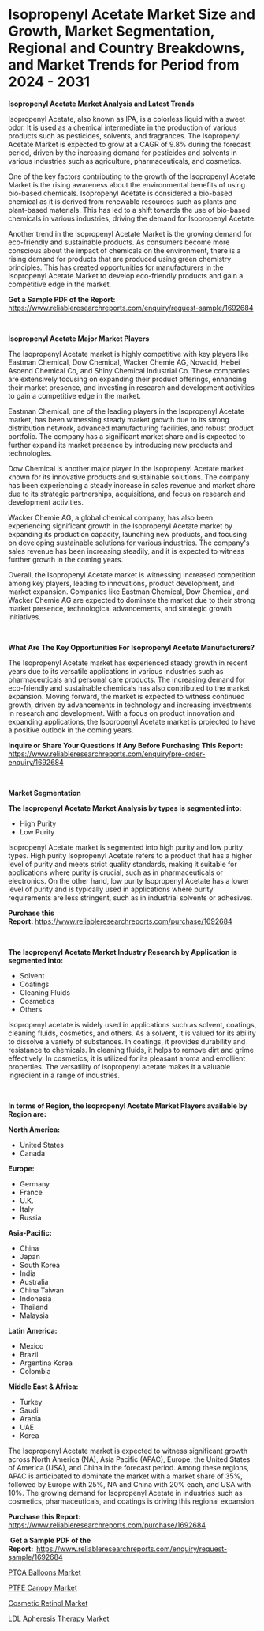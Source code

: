 <p><h1>Isopropenyl Acetate Market Size and Growth, Market Segmentation, Regional and Country Breakdowns, and Market Trends for Period from 2024 -  2031</h1></p><p><strong>Isopropenyl Acetate Market Analysis and Latest Trends</strong></p>
<p><p>Isopropenyl Acetate, also known as IPA, is a colorless liquid with a sweet odor. It is used as a chemical intermediate in the production of various products such as pesticides, solvents, and fragrances. The Isopropenyl Acetate Market is expected to grow at a CAGR of 9.8% during the forecast period, driven by the increasing demand for pesticides and solvents in various industries such as agriculture, pharmaceuticals, and cosmetics.</p><p>One of the key factors contributing to the growth of the Isopropenyl Acetate Market is the rising awareness about the environmental benefits of using bio-based chemicals. Isopropenyl Acetate is considered a bio-based chemical as it is derived from renewable resources such as plants and plant-based materials. This has led to a shift towards the use of bio-based chemicals in various industries, driving the demand for Isopropenyl Acetate.</p><p>Another trend in the Isopropenyl Acetate Market is the growing demand for eco-friendly and sustainable products. As consumers become more conscious about the impact of chemicals on the environment, there is a rising demand for products that are produced using green chemistry principles. This has created opportunities for manufacturers in the Isopropenyl Acetate Market to develop eco-friendly products and gain a competitive edge in the market.</p></p>
<p><strong>Get a Sample PDF of the Report:&nbsp;</strong> <a href="https://www.reliableresearchreports.com/enquiry/request-sample/1692684">https://www.reliableresearchreports.com/enquiry/request-sample/1692684</a></p>
<p>&nbsp;</p>
<p><strong>Isopropenyl Acetate Major Market Players</strong></p>
<p><p>The Isopropenyl Acetate market is highly competitive with key players like Eastman Chemical, Dow Chemical, Wacker Chemie AG, Novacid, Hebei Ascend Chemical Co, and Shiny Chemical Industrial Co. These companies are extensively focusing on expanding their product offerings, enhancing their market presence, and investing in research and development activities to gain a competitive edge in the market.</p><p>Eastman Chemical, one of the leading players in the Isopropenyl Acetate market, has been witnessing steady market growth due to its strong distribution network, advanced manufacturing facilities, and robust product portfolio. The company has a significant market share and is expected to further expand its market presence by introducing new products and technologies.</p><p>Dow Chemical is another major player in the Isopropenyl Acetate market known for its innovative products and sustainable solutions. The company has been experiencing a steady increase in sales revenue and market share due to its strategic partnerships, acquisitions, and focus on research and development activities.</p><p>Wacker Chemie AG, a global chemical company, has also been experiencing significant growth in the Isopropenyl Acetate market by expanding its production capacity, launching new products, and focusing on developing sustainable solutions for various industries. The company's sales revenue has been increasing steadily, and it is expected to witness further growth in the coming years.</p><p>Overall, the Isopropenyl Acetate market is witnessing increased competition among key players, leading to innovations, product development, and market expansion. Companies like Eastman Chemical, Dow Chemical, and Wacker Chemie AG are expected to dominate the market due to their strong market presence, technological advancements, and strategic growth initiatives.</p></p>
<p>&nbsp;</p>
<p><strong>What Are The Key Opportunities For Isopropenyl Acetate Manufacturers?</strong></p>
<p><p>The Isopropenyl Acetate market has experienced steady growth in recent years due to its versatile applications in various industries such as pharmaceuticals and personal care products. The increasing demand for eco-friendly and sustainable chemicals has also contributed to the market expansion. Moving forward, the market is expected to witness continued growth, driven by advancements in technology and increasing investments in research and development. With a focus on product innovation and expanding applications, the Isopropenyl Acetate market is projected to have a positive outlook in the coming years.</p></p>
<p><strong>Inquire or Share Your Questions If Any Before Purchasing This Report:</strong> <a href="https://www.reliableresearchreports.com/enquiry/pre-order-enquiry/1692684">https://www.reliableresearchreports.com/enquiry/pre-order-enquiry/1692684</a></p>
<p>&nbsp;</p>
<p><strong>Market Segmentation</strong></p>
<p><strong>The Isopropenyl Acetate Market Analysis by types is segmented into:</strong></p>
<p><ul><li>High Purity</li><li>Low Purity</li></ul></p>
<p><p>Isopropenyl Acetate market is segmented into high purity and low purity types. High purity Isopropenyl Acetate refers to a product that has a higher level of purity and meets strict quality standards, making it suitable for applications where purity is crucial, such as in pharmaceuticals or electronics. On the other hand, low purity Isopropenyl Acetate has a lower level of purity and is typically used in applications where purity requirements are less stringent, such as in industrial solvents or adhesives.</p></p>
<p><strong>Purchase this Report:&nbsp;</strong><a href="https://www.reliableresearchreports.com/purchase/1692684">https://www.reliableresearchreports.com/purchase/1692684</a></p>
<p>&nbsp;</p>
<p><strong>The Isopropenyl Acetate Market Industry Research by Application is segmented into:</strong></p>
<p><ul><li>Solvent</li><li>Coatings</li><li>Cleaning Fluids</li><li>Cosmetics</li><li>Others</li></ul></p>
<p><p>Isopropenyl acetate is widely used in applications such as solvent, coatings, cleaning fluids, cosmetics, and others. As a solvent, it is valued for its ability to dissolve a variety of substances. In coatings, it provides durability and resistance to chemicals. In cleaning fluids, it helps to remove dirt and grime effectively. In cosmetics, it is utilized for its pleasant aroma and emollient properties. The versatility of isopropenyl acetate makes it a valuable ingredient in a range of industries.</p></p>
<p>&nbsp;</p>
<p><strong>In terms of Region, the Isopropenyl Acetate Market Players available by Region are:</strong></p>
<p>
    <p> <strong> North America: </strong>
        <ul>
            <li>United States</li>
            <li>Canada</li>
        </ul>
        </p> 
    <p> <strong> Europe: </strong>
        <ul>
            <li>Germany</li>
            <li>France</li>
            <li>U.K.</li>
            <li>Italy</li>
            <li>Russia</li>
        </ul>
        </p> 
    <p> <strong> Asia-Pacific: </strong>
        <ul>
            <li>China</li>
            <li>Japan</li>
            <li>South Korea</li>
            <li>India</li>
            <li>Australia</li>
            <li>China Taiwan</li>
            <li>Indonesia</li>
            <li>Thailand</li>
            <li>Malaysia</li>
        </ul>
        </p> 
    <p> <strong> Latin America: </strong>
        <ul>
            <li>Mexico</li>
            <li>Brazil</li>
            <li>Argentina Korea</li>
            <li>Colombia</li>
        </ul>
        </p> 
    <p> <strong> Middle East & Africa: </strong>
        <ul>
            <li>Turkey</li>
            <li>Saudi</li>
            <li>Arabia</li>
            <li>UAE</li>
            <li>Korea</li>
        </ul>
    </p>
    </p>
<p><p>The Isopropenyl Acetate market is expected to witness significant growth across North America (NA), Asia Pacific (APAC), Europe, the United States of America (USA), and China in the forecast period. Among these regions, APAC is anticipated to dominate the market with a market share of 35%, followed by Europe with 25%, NA and China with 20% each, and USA with 10%. The growing demand for Isopropenyl Acetate in industries such as cosmetics, pharmaceuticals, and coatings is driving this regional expansion.</p></p>
<p><strong>Purchase this Report: </strong><a href="https://www.reliableresearchreports.com/purchase/1692684">https://www.reliableresearchreports.com/purchase/1692684</a></p>
<p>&nbsp;<strong>Get a Sample PDF of the Report:&nbsp;&nbsp;</strong><a href="https://www.reliableresearchreports.com/enquiry/request-sample/1692684">https://www.reliableresearchreports.com/enquiry/request-sample/1692684</a></p>
<p><strong></strong></p>
<p><p><a href="https://issuu.com/reportprime-2/docs/ptca-balloons-market-size-2030.pptx">PTCA Balloons Market</a></p><p><a href="https://github.com/josesg55/Market-Research-Report-List-1/blob/main/ptfe-canopy-market.md">PTFE Canopy Market</a></p><p><a href="https://github.com/mancsybtousav/Market-Research-Report-List-1/blob/main/cosmetic-retinol-market.md">Cosmetic Retinol Market</a></p><p><a href="https://issuu.com/reportprime-2/docs/ldl-apheresis-therapy-market-size-2030.pptx">LDL Apheresis Therapy Market</a></p></p>